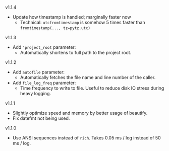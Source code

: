 v1.1.4
- Update how timestamp is handled; marginally faster now
    - Technical: `utcfromtimestamp` is somehow 5 times faster than `fromtimestamp(..., tz=pytz.utc)`

v1.1.3
- Add `'project_root` parameter:
    - Automatically shortens to full path to the project root.

v1.1.2
- Add `autofile` parameter:
    - Automatically fetches the file name and line number of the caller.
- Add `file_log_freq` parameter:
    - Time frequency to write to file. Useful to reduce disk IO stress during heavy logging.

v1.1.1
- Slightly optimize speed and memory by better usage of beautify.
- Fix datefmt not being used.

v1.1.0
- Use ANSI sequences instead of `rich`. Takes 0.05 ms / log instead of 50 ms / log.
